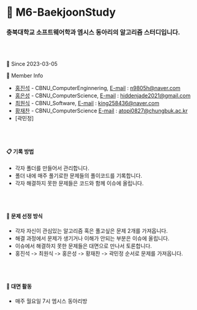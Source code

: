 # :book: M6-BaekjoonStudy

### 충북대학교 소프트웨어학과 엠시스 동아리의 알고리즘 스터디입니다.
<br></br>

:calendar: Since 2023-03-05

:couple: Member Info

- [홍진석](http://github.com/Hong-JinSuk) - CBNU_ComputerEnginnering, [E-mail](n9805h@naver.com) : n9805h@naver.com
- [홍은성](http://github.com/HHJade21) - CBNU_ComputerScience, [E-mail](hiddenjade2021@gmail.com) : hiddenjade2021@gmail.com
- [최원식](https://github.com/king258436) - CBNU_Software, [E-mail](king258436@naver.com) : king258436@naver.com
- [황재찬](https://github.com/OopsIForgot) - CBNU_ComputerScience [E-mail](atopi0827@chungbuk.ac.kr) : atopi0827@chungbuk.ac.kr
- [곽민정]

<br></br>
####  :clipboard: 기록 방법

- 각자 폴더를 만들어서 관리합니다.
- 폴더 내에 매주 풀기로한 문제들의 풀이코드를 기록합니다.
- 각자 해결하지 못한 문제들은 코드와 함께 이슈에 올립니다.

<br></br>
#### :mag_right: 문제 선정 방식
- 각자 자신이 관심있는 알고리즘 혹은 풀고싶은 문제 2개를 가져옵니다.
- 해결 과정에서 문제가 생기거나 이해가 안되는 부분은 이슈에 올립니다.
- 이슈에서 해결하지 못한 문제들은 대면으로 만나서 토론합니다.
- 홍진석 -> 최원식 -> 홍은성 -> 황재찬 -> 곽민정 순서로 문제를 가져옵니다.

<br></br>
####  :school: 대면 활동
- 매주 월요일 7시 엠시스 동아리방
